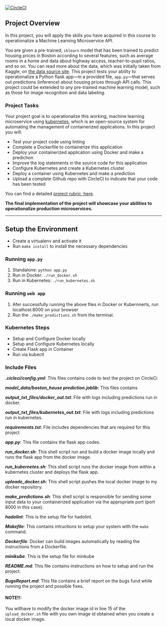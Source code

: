 [![CircleCI](https://circleci.com/gh/hennanijamal/project-ml-microservice-kubernetes.svg?style=svg)](https://circleci.com/gh/hennanijamal/project-ml-microservice-kubernetes)

## Project Overview

In this project, you will apply the skills you have acquired in this course to operationalize a Machine Learning Microservice API. 

You are given a pre-trained, `sklearn` model that has been trained to predict housing prices in Boston according to several features, such as average rooms in a home and data about highway access, teacher-to-pupil ratios, and so on. You can read more about the data, which was initially taken from Kaggle, on [the data source site](https://www.kaggle.com/c/boston-housing). This project tests your ability to operationalize a Python flask app—in a provided file, `app.py`—that serves out predictions (inference) about housing prices through API calls. This project could be extended to any pre-trained machine learning model, such as those for image recognition and data labeling.

### Project Tasks

Your project goal is to operationalize this working, machine learning microservice using [kubernetes](https://kubernetes.io/), which is an open-source system for automating the management of containerized applications. In this project you will:
* Test your project code using linting
* Complete a Dockerfile to containerize this application
* Deploy your containerized application using Docker and make a prediction
* Improve the log statements in the source code for this application
* Configure Kubernetes and create a Kubernetes cluster
* Deploy a container using Kubernetes and make a prediction
* Upload a complete Github repo with CircleCI to indicate that your code has been tested

You can find a detailed [project rubric, here](https://review.udacity.com/#!/rubrics/2576/view).

**The final implementation of the project will showcase your abilities to operationalize production microservices.**

---

## Setup the Environment

* Create a virtualenv and activate it
* Run `make install` to install the necessary dependencies

### Running `app.py`

1. Standalone:  `python app.py`
2. Run in Docker:  `./run_docker.sh`
3. Run in Kubernetes:  `./run_kubernetes.sh`

###  Running `web app`

1. Afer successfully running the above files in Docker or Kubernnerts, run localhost:8000 on your browser
2. Run the `./make_predictions.sh` from the terminal.

### Kubernetes Steps

* Setup and Configure Docker locally
* Setup and Configure Kubernetes locally
* Create Flask app in Container
* Run via kubectl

### Include Files

***.cicleci/config.yml***: This files contains code to test the project on CircleCi

***model_data/boston_house prediction.joblib***: This files contains 

***output_txt_files/docker_out.txt***: File with logs including predictions run in docker.

***output_txt_files/kubernetes_out.txt***: File with logs including predictions run in kubernetes.

***requirements.txt***: File includes dependencies that are required for this project

***app.py***: This file contains the flask app codes.

***run_docker.sh***: This shell script run and build a docker image locally and runs the flask app from the docker image.

***run_kubernetes.sh***: This shell script runs the docker image from within a kubernetes cluster and deploys the flask app.

***uploade_docker.sh***: This shell script pushes the local docker image to my docker repository.

***make_predictions.sh***: This shell script is responsible for sending some input data to your containerized application via the appropriate port (port 8000 in this case).

***hadolint***: This is the setup file for hadolint.

***Makefile***: This contains intructions to setup your system with the `make` command.

***Dockerfile***: Docker can build images automatically by reading the instructions from a Dockerfile.

***minikube***: This is the setup file for minkube

***README.md***: This file contains instructions on how to setup and run the project.

***BugsReport.md***: This file contains a brief report on the bugs fund while running the project and possible fixes.

#### NOTE!!:
You willhave to modify the docker image id in line 15 of the `upload_docker.sh` file with you own image id obtained when you create a local docker image.

